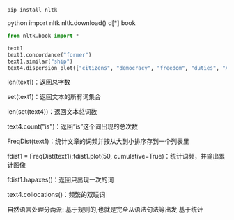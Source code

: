 ```shell
pip install nltk
```

python
    import nltk
    nltk.download()
        d[\*] book
```python
from nltk.book import *

text1
text1.concordance("former")        
text1.similar("ship")
text4.dispersion_plot(["citizens", "democracy", "freedom", "duties", "America"])
```

len(text1)：返回总字数

set(text1)：返回文本的所有词集合

len(set(text4))：返回文本总词数

text4.count("is")：返回“is”这个词出现的总次数

FreqDist(text1)：统计文章的词频并按从大到小排序存到一个列表里

fdist1 = FreqDist(text1);fdist1.plot(50, cumulative=True)：统计词频，并输出累计图像

fdist1.hapaxes()：返回只出现一次的词

text4.collocations()：频繁的双联词


自然语言处理分两派:
基于规则的,也就是完全从语法句法等出发
基于统计

